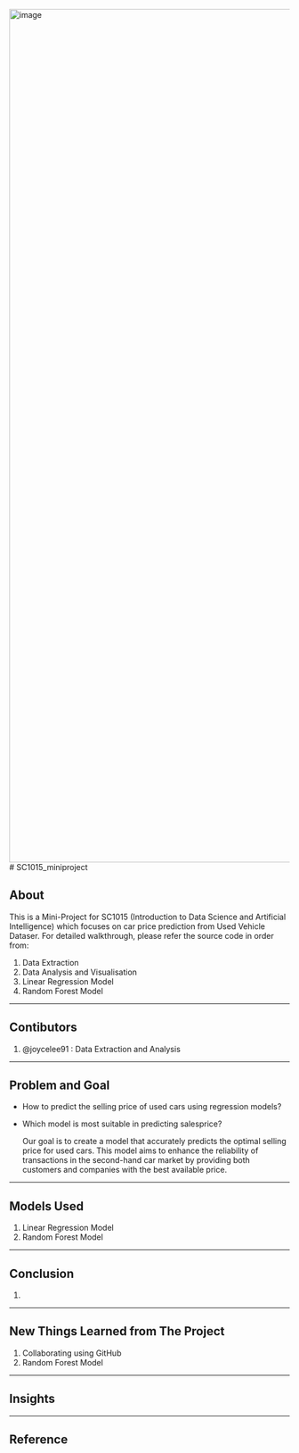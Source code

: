 <img width="1530" alt="image" src="https://github.com/joycelee91/SC1015_miniproject/assets/153515423/57accbc2-de27-40fc-a56e-6c0c4e3aaaba"># SC1015_miniproject

## About


This is a Mini-Project for SC1015 (Introduction to Data Science and Artificial Intelligence) which focuses on car price prediction from Used Vehicle Dataser. For detailed walkthrough, please refer the source code in order from:

1. Data Extraction
2. Data Analysis and Visualisation
3. Linear Regression Model
4. Random Forest Model

---

## Contibutors

1. @joycelee91 : Data Extraction and Analysis

---
## Problem and Goal

- How to predict the selling price of used cars using regression models?
- Which model is most suitable in predicting salesprice?

  Our goal is to create a model that accurately predicts the optimal selling price for used cars. This model aims to enhance the reliability of transactions in the second-hand car market by providing both customers and companies with the best available price.

---

## Models Used
1. Linear Regression Model
2. Random Forest Model

---

## Conclusion
1. 


---

## New Things Learned from The Project
1. Collaborating using GitHub
2. Random Forest Model

---

## Insights


---

## Reference

  




